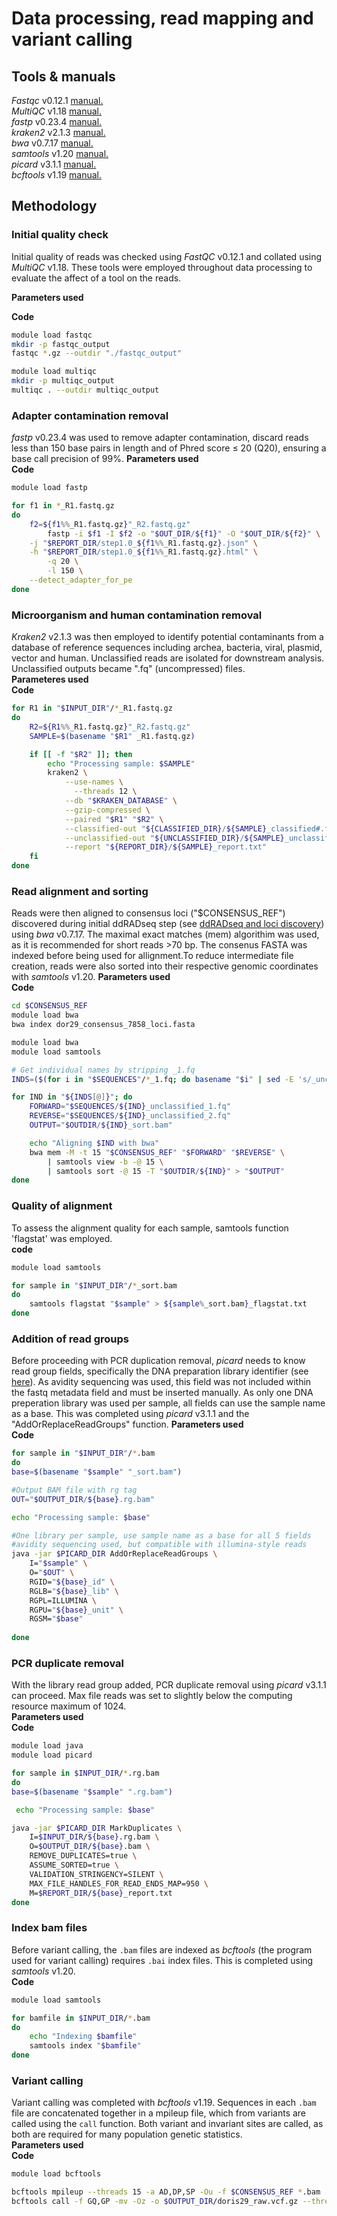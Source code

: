 # Data processing, read mapping and variant calling  

## Tools & manuals  
*Fastqc* v0.12.1 [manual.](https://www.bioinformatics.babraham.ac.uk/projects/fastqc/Help/)  
*MultiQC* v1.18 [manual.](https://github.com/MultiQC/MultiQC)  
*fastp* v0.23.4 [manual.](https://github.com/OpenGene/fastp)  
*kraken2* v2.1.3 [manual.](https://github.com/DerrickWood/kraken2/blob/master/docs/MANUAL.markdown)  
*bwa* v0.7.17 [manual.](https://bio-bwa.sourceforge.net/bwa.shtml)  
*samtools* v1.20 [manual.](https://www.htslib.org/doc/samtools.html)  
*picard* v3.1.1 [manual.](https://broadinstitute.github.io/picard/command-line-overview.html#Overview)  
*bcftools* v1.19 [manual.](https://samtools.github.io/bcftools/bcftools.html) 

## Methodology  

### Initial quality check  

Initial quality of reads was checked using *FastQC* v0.12.1 and collated using 
*MultiQC* v1.18. These tools were employed throughout data processing to evaluate the affect of a tool on the reads.

**Parameters used**   

**Code**  
``` bash
module load fastqc
mkdir -p fastqc_output
fastqc *.gz --outdir "./fastqc_output"

module load multiqc
mkdir -p multiqc_output
multiqc . --outdir multiqc_output
```  
### Adapter contamination removal  
*fastp* v0.23.4 was used to remove adapter contamination, discard reads less than 150 base pairs in length and of Phred score ≤ 20 (Q20), ensuring a base call precision of 99%.
**Parameters used**  
**Code**  
``` bash
module load fastp

for f1 in *_R1.fastq.gz
do
    f2=${f1%%_R1.fastq.gz}"_R2.fastq.gz"
		fastp -i $f1 -I $f2 -o "$OUT_DIR/${f1}" -O "$OUT_DIR/${f2}" \
    -j "$REPORT_DIR/step1.0_${f1%%_R1.fastq.gz}.json" \
    -h "$REPORT_DIR/step1.0_${f1%%_R1.fastq.gz}.html" \
		-q 20 \
		-l 150 \
    --detect_adapter_for_pe
done
```
### Microorganism and human contamination removal  
*Kraken2* v2.1.3 was then employed to identify potential contaminants from a database of reference sequences including archea, bacteria, viral, plasmid, vector and human. Unclassified reads are isolated for downstream analysis.
Unclassified outputs became ".fq" (uncompressed) files.  
**Parameteres used**  
**Code**  
``` bash
for R1 in "$INPUT_DIR"/*_R1.fastq.gz
do
    R2=${R1%%_R1.fastq.gz}"_R2.fastq.gz"
    SAMPLE=$(basename "$R1" _R1.fastq.gz)

    if [[ -f "$R2" ]]; then
        echo "Processing sample: $SAMPLE"
   		kraken2 \
  			--use-names \
			  --threads 12 \
  			--db "$KRAKEN_DATABASE" \
  			--gzip-compressed \
  			--paired "$R1" "$R2" \
  			--classified-out "${CLASSIFIED_DIR}/${SAMPLE}_classified#.fq" \
  			--unclassified-out "${UNCLASSIFIED_DIR}/${SAMPLE}_unclassified#.fq" \
  			--report "${REPORT_DIR}/${SAMPLE}_report.txt"
    fi
done

```  
### Read alignment and sorting  
Reads were then aligned to consensus loci ("$CONSENSUS_REF") discovered during initial ddRADseq step (see [ddRADseq and loci discovery](1_ddRADseq_and_loci_discovery.md))
using *bwa* v0.7.17. The maximal exact matches (mem) algorithim was used, as it is recommended for short reads >70 bp. The consenus FASTA was indexed before being used for allignment.To reduce intermediate file creation, reads were also sorted into their
respective genomic coordinates with *samtools* v1.20. 
**Parameters used**  
**Code**  
```bash
cd $CONSENSUS_REF
module load bwa
bwa index dor29_consensus_7858_loci.fasta
``` 
``` bash
module load bwa
module load samtools

# Get individual names by stripping _1.fq
INDS=($(for i in "$SEQUENCES"/*_1.fq; do basename "$i" | sed -E 's/_unclassified.*//'; done))

for IND in "${INDS[@]}"; do
    FORWARD="$SEQUENCES/${IND}_unclassified_1.fq"
    REVERSE="$SEQUENCES/${IND}_unclassified_2.fq"
    OUTPUT="$OUTDIR/${IND}_sort.bam"

    echo "Aligning $IND with bwa"
    bwa mem -M -t 15 "$CONSENSUS_REF" "$FORWARD" "$REVERSE" \
        | samtools view -b -@ 15 \
        | samtools sort -@ 15 -T "$OUTDIR/${IND}" > "$OUTPUT"
done
```  
### Quality of alignment  
To assess the alignment quality for each sample, samtools function 'flagstat' was employed.  
**code**  
``` bash
module load samtools

for sample in "$INPUT_DIR"/*_sort.bam
do
	samtools flagstat "$sample" > ${sample%_sort.bam}_flagstat.txt
done
```  
### Addition of read groups
Before proceeding with PCR duplication removal, *picard* needs to know read group fields, 
specifically the DNA preparation library identifier (see [here](https://gatk.broadinstitute.org/hc/en-us/articles/360035890671-Read-groups)).
As avidity sequencing was used, this field was not included within the fastq metadata field
and must be inserted manually. As only one DNA preperation library was used per sample, 
all fields can use the sample name as a base. This was completed using *picard* v3.1.1 and the 
"AddOrReplaceReadGroups" function. 
**Parameters used**  
**Code**  
```bash
for sample in "$INPUT_DIR"/*.bam
do
base=$(basename "$sample" "_sort.bam")

#Output BAM file with rg tag
OUT="$OUTPUT_DIR/${base}.rg.bam"

echo "Processing sample: $base"

#One library per sample, use sample name as a base for all 5 fields
#avidity sequencing used, but compatible with illumina-style reads
java -jar $PICARD_DIR AddOrReplaceReadGroups \
	I="$sample" \
	O="$OUT" \
	RGID="${base}_id" \
	RGLB="${base}_lib" \
	RGPL=ILLUMINA \
	RGPU="${base}_unit" \
	RGSM="$base"
	
done
```  
### PCR duplicate removal
With the library read group added, PCR duplicate removal using *picard* v3.1.1 can 
proceed. Max file reads was set to slightly below the computing resource maximum of 1024.  
**Parameters used**  
**Code**  
```bash
module load java
module load picard

for sample in $INPUT_DIR/*.rg.bam
do
base=$(basename "$sample" ".rg.bam")

 echo "Processing sample: $base"

java -jar $PICARD_DIR MarkDuplicates \
	I=$INPUT_DIR/${base}.rg.bam \
	O=$OUTPUT_DIR/${base}.bam \
	REMOVE_DUPLICATES=true \
	ASSUME_SORTED=true \
	VALIDATION_STRINGENCY=SILENT \
	MAX_FILE_HANDLES_FOR_READ_ENDS_MAP=950 \
	M=$REPORT_DIR/${base}_report.txt
done
```  
### Index bam files
Before variant calling, the ```.bam``` files are indexed as *bcftools* (the program used for variant calling) 
requires ```.bai``` index files. This is completed using *samtools* v1.20.  
**Code**  
```bash
module load samtools

for bamfile in $INPUT_DIR/*.bam
do
	echo "Indexing $bamfile"
	samtools index "$bamfile"
done

```  
### Variant calling  
Variant calling was completed with *bcftools* v1.19. Sequences in each ```.bam``` file are 
concatenated together in a mpileup file, which from variants are called using the ```call``` function. 
Both variant and invariant sites are called, as both are required for many population genetic statistics.  
**Parameters used**  
**Code**  
```bash
module load bcftools

bcftools mpileup --threads 15 -a AD,DP,SP -Ou -f $CONSENSUS_REF *.bam | \
bcftools call -f GQ,GP -mv -Oz -o $OUTPUT_DIR/doris29_raw.vcf.gz --threads 15
```

